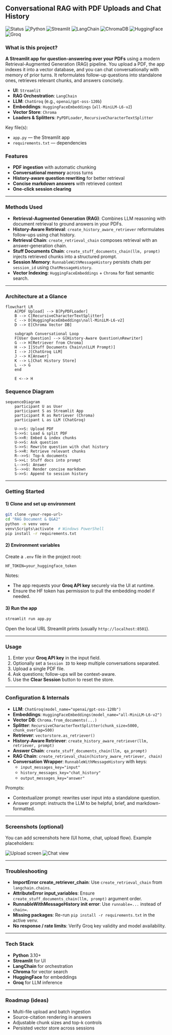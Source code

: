 ## Conversational RAG with PDF Uploads and Chat History

![Status](https://img.shields.io/badge/status-active-brightgreen)
![Python](https://img.shields.io/badge/Python-3.10+-blue)
![Streamlit](https://img.shields.io/badge/Streamlit-1.x-ff4b4b)
![LangChain](https://img.shields.io/badge/LangChain-0.3.x-000000)
![ChromaDB](https://img.shields.io/badge/VectorDB-Chroma-4caa64)
![HuggingFace](https://img.shields.io/badge/Embeddings-all--MiniLM--L6--v2-yellow)
![Groq](https://img.shields.io/badge/LLM-Groq%20Chat-lightgrey)

### What is this project?
**A Streamlit app for question-answering over your PDFs** using a modern Retrieval-Augmented Generation (RAG) pipeline. You upload a PDF, the app indexes it into a vector database, and you can chat conversationally with memory of prior turns. It reformulates follow-up questions into standalone ones, retrieves relevant chunks, and answers concisely.

- **UI**: `Streamlit`
- **RAG Orchestration**: `LangChain`
- **LLM**: `ChatGroq` (e.g., `openai/gpt-oss-120b`)
- **Embeddings**: `HuggingFaceEmbeddings` (`all-MiniLM-L6-v2`)
- **Vector Store**: `Chroma`
- **Loaders & Splitters**: `PyPDFLoader`, `RecursiveCharacterTextSplitter`

Key file(s):
- `app.py` — the Streamlit app
- `requirements.txt` — dependencies

### Features
- **PDF ingestion** with automatic chunking
- **Conversational memory** across turns
- **History-aware question rewriting** for better retrieval
- **Concise markdown answers** with retrieved context
- **One-click session clearing**

---

### Methods Used
- **Retrieval-Augmented Generation (RAG)**: Combines LLM reasoning with document retrieval to ground answers in your PDFs.
- **History-Aware Retrieval**: `create_history_aware_retriever` reformulates follow-ups using chat history.
- **Retrieval Chain**: `create_retrieval_chain` composes retrieval with an answer-generation chain.
- **Stuff Documents Chain**: `create_stuff_documents_chain(llm, prompt)` injects retrieved chunks into a structured prompt.
- **Session Memory**: `RunnableWithMessageHistory` persists chats per `session_id` using `ChatMessageHistory`.
- **Vector Indexing**: `HuggingFaceEmbeddings` + `Chroma` for fast semantic search.

---

### Architecture at a Glance
```mermaid
flowchart LR
    A[PDF Upload] --> B[PyPDFLoader]
    B --> C[RecursiveCharacterTextSplitter]
    C --> D[HuggingFaceEmbeddings\nall-MiniLM-L6-v2]
    D --> E[Chroma Vector DB]

    subgraph Conversational Loop
    F[User Question] --> G[History-Aware Question\nRewriter]
    G --> H[Retriever from Chroma]
    H --> I[Stuff Documents Chain\n(LLM Prompt)]
    I --> J[ChatGroq LLM]
    J --> K[Answer]
    K --> L[Chat History Store]
    L --> G
    end

    E <--> H
```

### Sequence Diagram
```mermaid
sequenceDiagram
    participant U as User
    participant S as Streamlit App
    participant R as Retriever (Chroma)
    participant L as LLM (ChatGroq)

    U->>S: Upload PDF
    S->>S: Load & split PDF
    S->>R: Embed & index chunks
    U->>S: Ask question
    S->>S: Rewrite question with chat history
    S->>R: Retrieve relevant chunks
    R-->>S: Top-k documents
    S->>L: Stuff docs into prompt
    L-->>S: Answer
    S-->>U: Render concise markdown
    S->>S: Append to session history
```

---

### Getting Started

#### 1) Clone and set up environment
```bash
git clone <your-repo-url>
cd "RAG Document & Q&A2"
python -m venv venv
venv\Scripts\activate  # Windows PowerShell
pip install -r requirements.txt
```

#### 2) Environment variables
Create a `.env` file in the project root:
```env
HF_TOKEN=your_huggingface_token
```
Notes:
- The app requests your **Groq API key** securely via the UI at runtime.
- Ensure the HF token has permission to pull the embedding model if needed.

#### 3) Run the app
```bash
streamlit run app.py
```

Open the local URL Streamlit prints (usually `http://localhost:8501`).

---

### Usage
1. Enter your **Groq API key** in the input field.
2. Optionally set a `Session ID` to keep multiple conversations separated.
3. Upload a single PDF file.
4. Ask questions; follow-ups will be context-aware.
5. Use the **Clear Session** button to reset the store.

---

### Configuration & Internals
- **LLM**: `ChatGroq(model_name="openai/gpt-oss-120b")`
- **Embeddings**: `HuggingFaceEmbeddings(model_name="all-MiniLM-L6-v2")`
- **Vector DB**: `Chroma.from_documents(...)`
- **Splitter**: `RecursiveCharacterTextSplitter(chunk_size=5000, chunk_overlap=500)`
- **Retriever**: `vectorstore.as_retriever()`
- **History-Aware Retriever**: `create_history_aware_retriever(llm, retriever, prompt)`
- **Answer Chain**: `create_stuff_documents_chain(llm, qa_prompt)`
- **RAG Chain**: `create_retrieval_chain(history_aware_retriever, chain)`
- **Conversation Wrapper**: `RunnableWithMessageHistory` with keys:
  - `input_messages_key="input"`
  - `history_messages_key="chat_history"`
  - `output_messages_key="answer"`

Prompts:
- Contextualizer prompt: rewrites user input into a standalone question.
- Answer prompt: instructs the LLM to be helpful, brief, and markdown-formatted.

---

### Screenshots (optional)
You can add screenshots here (UI home, chat, upload flow). Example placeholders:

![Upload screen](https://img.shields.io/badge/Screenshot-Upload-lightgrey)
![Chat view](https://img.shields.io/badge/Screenshot-Chat-lightgrey)

---

### Troubleshooting
- **ImportError create_retriever_chain**: Use `create_retrieval_chain` from `langchain.chains`.
- **AttributeError input_variables**: Ensure `create_stuff_documents_chain(llm, prompt)` argument order.
- **RunnableWithMessageHistory init error**: Use `runnable=...` instead of `chain=`.
- **Missing packages**: Re-run `pip install -r requirements.txt` in the active venv.
- **No response / rate limits**: Verify Groq key validity and model availability.

---

### Tech Stack
- **Python** 3.10+
- **Streamlit** for UI
- **LangChain** for orchestration
- **Chroma** for vector search
- **HuggingFace** for embeddings
- **Groq** for LLM inference

---

### Roadmap (ideas)
- Multi-file upload and batch ingestion
- Source-citation rendering in answers
- Adjustable chunk sizes and top-k controls
- Persisted vector store across sessions


